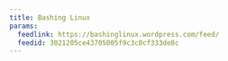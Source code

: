 ```yaml
---
title: Bashing Linux
params:
  feedlink: https://bashinglinux.wordpress.com/feed/
  feedid: 3021205ce43705005f9c3c0cf333de8c
---
```


